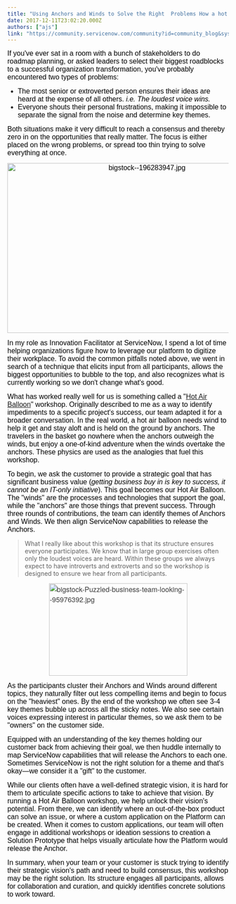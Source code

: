 ```yaml
---
title: "Using Anchors and Winds to Solve the Right  Problems How a hot air balloon can help you achieve your goals"
date: 2017-12-11T23:02:20.000Z
authors: ["ajs"]
link: "https://community.servicenow.com/community?id=community_blog&sys_id=9b5c2aa1dbd0dbc01dcaf3231f9619f1"
---
```

<p><span style="font-family: arial, helvetica, sans-serif; font-size: 12pt;"> <span style="color: black;">If you've ever sat in a room with a bunch of stakeholders to do roadmap planning, or asked leaders to select their biggest roadblocks to a successful organization transformation, you've probably encountered two types of problems:</span></span></p><p></p><ul style="list-style-type: disc;"><li><span style="font-family: arial, helvetica, sans-serif; color: black; font-size: 12pt;">The most senior or extroverted person ensures their ideas are heard at the expense of all others. <em>i.e. The loudest voice wins.</em> </span></li><li><span style="font-family: arial, helvetica, sans-serif; color: black; font-size: 12pt;">Everyone shouts their personal frustrations, making it impossible to separate the signal from the noise and determine key themes.</span></li></ul><p></p><p><span style="font-family: arial, helvetica, sans-serif; color: black; font-size: 12pt;">Both situations make it very difficult to reach a consensus and thereby zero in on the opportunities that really matter. The focus is either placed on the wrong problems, or spread too thin trying to solve everything at once.</span></p><p style="text-align: center;"><span style="font-family: arial, helvetica, sans-serif; color: black; font-size: 12pt;"><img   alt="bigstock--196283947.jpg" class="image-1 jive-image" src="ac66c446db181344e9737a9e0f961904.iix" style="width: 620px; height: 386px;"/></span></p><p></p><p><span style="font-family: arial, helvetica, sans-serif; color: black; font-size: 12pt;">In my role as Innovation Facilitator at ServiceNow, I spend a lot of time helping organizations figure how to leverage our platform to digitize their workplace. To avoid the common pitfalls noted above, we went in search of a technique that elicits input from all participants, allows the biggest opportunities to bubble to the top, and also recognizes what is currently working so we don't change what's good.</span></p><p></p><p><span style="font-family: arial, helvetica, sans-serif; color: black; font-size: 12pt;">What has worked really well for us is something called a "<a title="t.ly/2ka58Fu" href="http://bit.ly/2ka58Fu">Hot Air Balloon</a>" workshop. Originally described to me as a way to identify impediments to a specific project's success, our team adapted it for a broader conversation. In the real world, a hot air balloon needs wind to help it get and stay aloft and is held on the ground by anchors. The travelers in the basket go nowhere when the anchors outweigh the winds, but enjoy a one-of-kind adventure when the winds overtake the anchors. These physics are used as the analogies that fuel this workshop.       </span></p><p></p><p><span style="font-family: arial, helvetica, sans-serif; color: black; font-size: 12pt;">To begin, we ask the customer to provide a strategic goal that has significant business value (<em>getting business buy in is key to success, it cannot be an IT-only initiative</em>). This goal becomes our Hot Air Balloon. The "winds" are the processes and technologies that support the goal, while the "anchors" are those things that prevent success. Through three rounds of contributions, the team can identify themes of Anchors and Winds. We then align ServiceNow capabilities to release the Anchors. </span></p><p></p><blockquote class="jive-quote">What I really like about this workshop is that its structure ensures everyone participates. We know that in large group exercises often only the loudest voices are heard. Within these groups we always expect to have introverts and extroverts and so the workshop is designed to ensure we hear from all participants.</blockquote><p></p><p><span style="color: black; font-family: arial, helvetica, sans-serif; font-size: 12pt;"><img   alt="bigstock-Puzzled-business-team-looking--95976392.jpg" class="image-2 jive-image" height="210" src="e5646335dbdc9f04e9737a9e0f96191a.iix" style="color: #3d3d3d; font-family: 'Helvetica Neue', Helvetica, Arial, 'Lucida Grande', sans-serif; display: block; float: none; width: 315px; height: 209.831px; margin-left: auto; margin-right: auto;" width="315"/></span></p><p style="text-align: left;"><span style="font-family: arial, helvetica, sans-serif; font-size: 12pt;"><span style="color: black;">As the participants cluster their Anchors and </span><span style="color: black;">Winds </span><span style="color: black;">around different topics, they naturally filter out less compelling items and begin to </span><span style="color: black;">focus on the "heaviest" ones. By the end of the workshop we </span><span style="color: black;">often see 3-4 key </span><span style="color: black;">themes bubble up across all the sticky notes. We also see certain voices expressing interest in particular themes, so we ask them to be "owners" on the customer side. </span></span></p><p></p><p><span style="font-family: arial, helvetica, sans-serif; font-size: 12pt;"><span style="color: black;">Equipped with an </span><span style="color: black;">understanding </span><span style="color: black;">of the key themes holding our customer back from achieving their goal, we then huddle internally to map ServiceNow capabilities that will release the Anchors to each one. Sometimes ServiceNow is not the right solution for a theme and that's okay—we consider it a "gift" to the customer. </span></span></p><p></p><p><span style="font-family: arial, helvetica, sans-serif; color: black; font-size: 12pt;">While our clients often have a well-defined strategic vision, it is hard for them to articulate specific actions to take to achieve that vision. By running a Hot Air Balloon workshop, we help unlock their vision's potential. From there, we can identify where an out-of-the-box product can solve an issue, or where a custom application on the Platform can be created. When it comes to custom applications, our team will often engage in additional workshops or ideation sessions to creation a Solution Prototype that helps visually articulate how the Platform would release the Anchor. </span></p><p></p><p><span style="font-family: arial, helvetica, sans-serif; font-size: 12pt;"><span style="color: black;">In summary, when your team or your customer is stuck trying to identify their strategic vision's path and need to build consensus, this workshop may be the right solution. Its structure engages all participants, allows for collaboration and curation, and quickly identifies concrete solutions to work toward. </span> </span></p>
